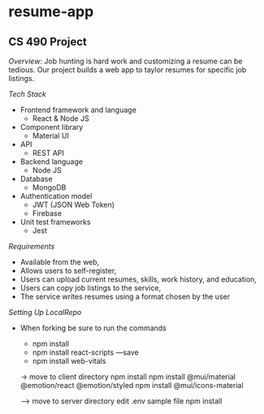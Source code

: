 # resume-app
## CS 490 Project
*Overview*: Job hunting is hard work and customizing a resume can be tedious. Our project builds a web app to taylor resumes for specific job listings. 

*Tech Stack*
- Frontend framework and language
  - React & Node JS
- Component library
  - Material UI
- API
  - REST API
- Backend language
  - Node JS
- Database
  - MongoDB
- Authentication model
  - JWT (JSON Web Token)
  - Firebase
- Unit test frameworks
  - Jest

*Requirements*
- Available from the web, 
- Allows users to self-register, 
- Users can upload current resumes, skills, work history, and education,
- Users can copy job listings to the service,
- The service writes resumes using a format chosen by the user

*Setting Up LocalRepo*
- When forking be sure to run the commands
  - npm install
  - npm install react-scripts —save 
  - npm install web-vitals
  
  -> move to client directory
    npm install
    npm install @mui/material @emotion/react @emotion/styled
    npm install @mui/icons-material

  --> move to server directory
    edit .env sample file
    npm install
